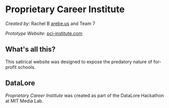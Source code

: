 Proprietary Career Institute 
============================

*Created by*: Rachel B [arebe.us](http://arebe.us) and Team 7 

*Prototype Website*: [pci-institute.com](http://pci-institute.com)

What's all this?
----------------

This satirical website was designed to expose the predatory nature of for-profit schools.

DataLore
--------
*Proprietary Career Institute* was created as part of the DataLore Hackathon at MIT Media Lab.